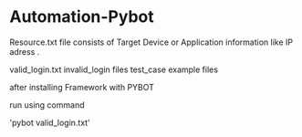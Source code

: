 # Automation-Pybot

Resource.txt file consists of Target Device or Application information like IP adress .

valid_login.txt  invalid_login files test_case example files


after installing Framework with PYBOT

run using command 

'pybot valid_login.txt'

